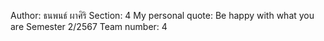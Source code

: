 Author: ธนพนธ์ ผาศิริ
Section: 4
My personal quote: Be happy with what you are
Semester 2/2567
Team number: 4
